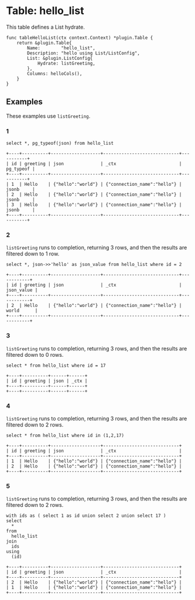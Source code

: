 # Table: hello_list

This table defines a List hydrate.

```
func tableHelloList(ctx context.Context) *plugin.Table {
	return &plugin.Table{
		Name:        "hello_list",
		Description: "hello using List/ListConfig",
		List: &plugin.ListConfig{
			Hydrate: listGreeting,
		},
		Columns: helloCols(),
	}
}
```

## Examples

These examples use `listGreeting`.

### 1

```
select *, pg_typeof(json) from hello_list
```

```
+----+----------+-------------------+-----------------------------+-----------+
| id | greeting | json              | _ctx                        | pg_typeof |
+----+----------+-------------------+-----------------------------+-----------+
| 1  | Hello    | {"hello":"world"} | {"connection_name":"hello"} | jsonb     |
| 2  | Hello    | {"hello":"world"} | {"connection_name":"hello"} | jsonb     |
| 3  | Hello    | {"hello":"world"} | {"connection_name":"hello"} | jsonb     |
+----+----------+-------------------+-----------------------------+-----------+
```

### 2

`listGreeting` runs to completion, returning 3 rows, and then the results are filtered down to 1 row.

```
select *, json->>'hello' as json_value from hello_list where id = 2
```

```
+----+----------+-------------------+-----------------------------+------------+
| id | greeting | json              | _ctx                        | json_value |
+----+----------+-------------------+-----------------------------+------------+
| 2  | Hello    | {"hello":"world"} | {"connection_name":"hello"} | world      |
+----+----------+-------------------+-----------------------------+------------+
```

### 3

`listGreeting` runs to completion, returning 3 rows, and then the results are filtered down to 0 rows.

```
select * from hello_list where id = 17
```

```
+----+----------+------+------+
| id | greeting | json | _ctx |
+----+----------+------+------+
+----+----------+------+------+
```

### 4

`listGreeting` runs to completion, returning 3 rows, and then the results are filtered down to 2 rows.

```
select * from hello_list where id in (1,2,17)
```

```
+----+----------+-------------------+-----------------------------+
| id | greeting | json              | _ctx                        |
+----+----------+-------------------+-----------------------------+
| 1  | Hello    | {"hello":"world"} | {"connection_name":"hello"} |
| 2  | Hello    | {"hello":"world"} | {"connection_name":"hello"} |
+----+----------+-------------------+-----------------------------+
```

### 5

`listGreeting` runs to completion, returning 3 rows, and then the results are filtered down to 2 rows.

```
with ids as ( select 1 as id union select 2 union select 17 )
select 
  *
from 
  hello_list
join 
  ids
using
  (id)
```

```
+----+----------+-------------------+-----------------------------+
| id | greeting | json              | _ctx                        |
+----+----------+-------------------+-----------------------------+
| 2  | Hello    | {"hello":"world"} | {"connection_name":"hello"} |
| 1  | Hello    | {"hello":"world"} | {"connection_name":"hello"} |
+----+----------+-------------------+-----------------------------+
```

